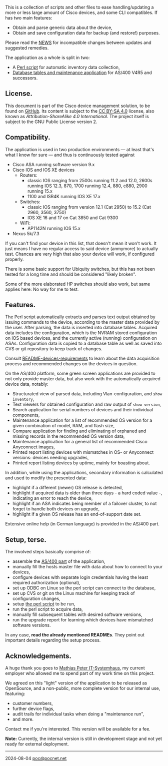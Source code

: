 This is a collection of scripts and other files to ease handling/updating a more or less large amount of Cisco devices, and some CLI compatibles. If has two main features:
- Obtain and parse generic data about the device,
- Obtain and save configuration data for backup (and restore!) purposes.

Please read the [NEWS](NEWS.md) for incompatible changes between updates and suggested remedies.

The application as a whole is split in two:
- A [Perl script](linux/README.md) for automatic inventory data collection,
- [Database tables and maintenance application](as400/README.md) for AS/400 V4R5 and successors.

## License.
This document is part of the Cisco device management solution, to be found on [GitHub](https://github.com/PoC-dev/cisco-erfassung). Its content is subject to the [CC BY-SA 4.0](https://creativecommons.org/licenses/by-sa/4.0/) license, also known as *Attribution-ShareAlike 4.0 International*. The project itself is subject to the GNU Public License version 2.

## Compatibility.
The application is used in two production environments — at least that's what I know for sure — and thus is continuously tested against
- Cisco ASA running software version 9.x
- Cisco IOS and IOS XE devices
  - Routers:
    - classic IOS ranging from 2500s running 11.2 and 12.0, 2600s running IOS 12.3, 870, 1700 running 12.4, 880, c880, 2900 running 15.x
    - 1100 and ISR4K running IOS XE 17.x
  - Switches:
    - classic IOS ranging from version 12.1 (Cat 2950) to 15.2 (Cat 2960, 3560, 3750)
    - IOS XE 16 and 17 on Cat 3850 and Cat 9300
  - WiFi:
    - AP1142N running IOS 15.x
- Nexus 5k/7.3

If you can't find your device in this list, that doesn't mean it won't work. It just means I have no regular access to said device (anmymore) to actually test. Chances are very high that also your device will work, if configured properly.

There is some basic support for Ubiquity switches, but this has not been tested for a long time and should be considered "likely broken".

Some of the more elaborated HP switches should also work, but same applies here: No way for me to test.

## Features.
The Perl script automatically extracts and parses text output obtained by issuing commands to the device, according to the master data provided by the user. After parsing, the data is inserted into database tables. Acquired data includes the configuration, which is the NVRAM stored configuration on IOS based devices, and the currently active (running) configuration on ASAs. Configuration data is copied to a database table as well as saved into CVS or git repository to keep track of changes.

Consult [README-devices-requirements](linux/README-devices-requirements.md) to learn about the data acquisition process and recommended changes on the devices in question.

On the AS/400 platform, some green screen applications are provided to not only provide master data, but also work with the automatically acquired device data, notably:
- Structurated view of parsed data, including Vlan-configuration, and `show inventory`,
- Text viewers for obtained configuration and raw output of `show version`,
- Search application for serial numbers of devices and their individual components,
- Maintenance application for a list of recommended OS version for a given combination of model, RAM, and flash size,
- Compare application for finding and eliminating of orphaned and missing records in the recommended OS version data,
- Maintenance application for a general list of recommended Cisco Anyconnect images,
- Printed report listing devices with mismatches in OS- or Anyconnect versions: devices needing upgrades,
- Printed report listing devices by uptime, mainly for boasting about.

In addition, while using the applications, secondary information is calculated and used to modify the presented data:
- highlight if a different (newer) OS release is detected,
- highlight if acquired data is older than three days - a hard coded value -, indicating an error to reach the device,
- highlight if an ASA indicates being member of a failover cluster, to not forget to handle both devices on upgrade,
- highlight if a given OS release has an end-of-support date set.

Extensive online help (in German language) is provided in the AS/400 part.

## Setup, terse.
The involved steps basically comprise of:
- assemble the [AS/400 part](as400/README.md) of the application,
- manually fill the hosts master file with data about how to connect to your devices,
- configure devices with separate login credentials having the least required authorization (optional),
- set up ODBC on Linux so the perl script can connect to the database,
- set up CVS or git on the Linux machine for keeping track of configuration changes,
- setup [the perl script](linux/README.md) to be run,
- run the perl script to acquire data,
- manually fill subsequent tables with desired software versions,
- run the upgrade report for learning which devices have mismatched software versions.

In any case, **read the already mentioned READMEs**. They point out important details regarding the setup process.

## Acknowledgements.
A huge thank you goes to [Mathias Peter IT-Systemhaus](https://www.mathpeter.com), my current employer who allowed me to spend part of my work time on this project.

We agreed on this "light" version of the application to be released as OpenSource, and a non-public, more complete version for our internal use, featuring:
- customer numbers,
- further device flags,
- audit trails for individual tasks when doing a "maintenance run",
- and more.

Contact me if you're interested. This version will be available for a fee.

**Note:** Currently, the internal version is still in development stage and not yet ready for external deployment.

----

2024-08-04 poc@pocnet.net
